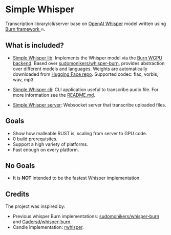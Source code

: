 # Simple Whisper

Transcription library/cli/server base on [OpenAI Whisper](https://github.com/openai/whisper) model written using [Burn framework ](https://github.com/tracel-ai/burn)🔥.

## What is included?

- [Simple Whisper lib](./simple-whisper/): Implements the Whisper model via the [Burn WGPU backend](https://github.com/tracel-ai/burn/blob/main/crates/burn-wgpu/README.md). Based over [sudomonikers/whisper-burn](https://github.com/sudomonikers/whisper-burn), provides abstraction over different models and languages. Weights are automatically downloaded from [Hugging Face repo](https://huggingface.co/newfla/simple-whisper). Supported codec: flac, vorbis, wav, mp3

- [Simple Whisper cli](./simple-whisper-cli/): CLI application useful to transcribe audio file. For more information see the [README.md](./simple-whisper-cli/README.md).

- [Simple Whisper server](./simple-whisper-server/): Websocket server that transcribe uploaded files.

## Goals
- Show how malleable RUST is, scaling from server to GPU code.
- 0 build prerequisites.
- Support a high variety of platforms.
- Fast enough on every platform.

## No Goals
- It is **NOT** intended to be the fastest Whisper implementation.

## Credits
The project was inspired by:
- Previous whisper Burn implementations: [sudomonikers/whisper-burn](https://github.com/sudomonikers/whisper-burn) and [Gadersd/whisper-burn](https://github.com/Gadersd/whisper-burn).
- Candle implementation: [rwhisper](https://github.com/floneum/floneum/tree/main/models/rwhisper).